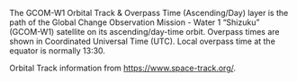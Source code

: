 The GCOM-W1 Orbital Track & Overpass Time (Ascending/Day) layer is the path of the Global Change Observation Mission - Water 1 “Shizuku” (GCOM-W1) satellite on its ascending/day-time orbit. Overpass times are shown in Coordinated Universal Time (UTC). Local overpass time at the equator is normally 13:30.

Orbital Track information from <https://www.space-track.org/>.
